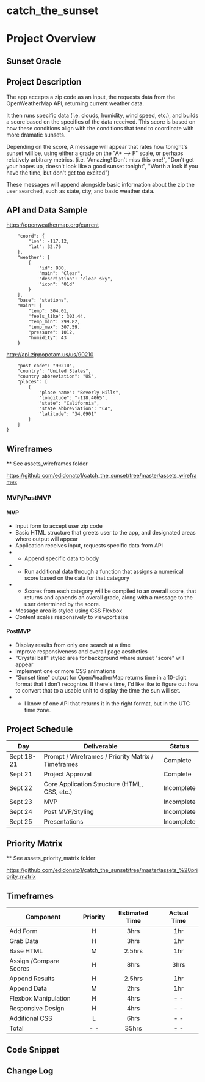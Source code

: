 # catch_the_sunset
# Project Overview

## Sunset Oracle

## Project Description

The app accepts a zip code as an input, the requests data from the OpenWeatherMap API, returning current weather data.  

It then runs specific data (i.e. clouds, humidity, wind speed, etc.), and builds a score based on the specifics of the data received.  This score is based on how these conditions align with the conditions that tend to coordinate with more dramatic sunsets.  

Depending on the score, A message will appear that rates how tonight's sunset will be, using either a grade on the "A+ --> F" scale, or perhaps relatively arbitrary metrics. (i.e. "Amazing! Don't miss this one!", "Don't get your hopes up, doesn't look like a good sunset tonight", "Worth a look if you have the time, but don't get too excited")

These messages will append alongside basic information about the zip the user searched, such as state, city, and basic weather data.

## API and Data Sample

https://openweathermap.org/current

```{
    "coord": {
        "lon": -117.12,
        "lat": 32.76
    },
    "weather": [
        {
            "id": 800,
            "main": "Clear",
            "description": "clear sky",
            "icon": "01d"
        }
    ],
    "base": "stations",
    "main": {
        "temp": 304.01,
        "feels_like": 303.44,
        "temp_min": 299.82,
        "temp_max": 307.59,
        "pressure": 1012,
        "humidity": 43
    }
```

http://api.zippopotam.us/us/90210

```{
    "post code": "90210",
    "country": "United States",
    "country abbreviation": "US",
    "places": [
        {
            "place name": "Beverly Hills",
            "longitude": "-118.4065",
            "state": "California",
            "state abbreviation": "CA",
            "latitude": "34.0901"
        }
    ]
}
```

## Wireframes

** See assets_wireframes folder

https://github.com/edidonato1/catch_the_sunset/tree/master/assets_wireframes

### MVP/PostMVP

#### MVP
- Input form to accept user zip code
- Basic HTML structure that greets user to the app, and designated areas where output will appear
- Application receives input, requests specific data from API
- - Append specific data to body
- - Run additional data through a function that assigns a numerical score based on the data for that category
- - Scores from each category will be compiled to an overall score, that returns and appends an overall grade, along with a message to the user determined by the score.
- Message area is styled using CSS Flexbox
- Content scales responsively to viewport size


#### PostMVP  
- Display results from only one search at a time
- Improve responsiveness and overall page aesthetics
- "Crystal ball" styled area for background where sunset "score" will appear
- Implement one or more CSS animations
- "Sunset time" output for OpenWeatherMap returns time in a 10-digit format that I don't recognize. If there's time, I'd like like to figure out how to convert that to a usable unit to display the time the sun will set.
- - I know of one API that returns it in the right format, but in the UTC time zone.


## Project Schedule

|  Day | Deliverable | Status
|---|---| ---|
|Sept 18-21| Prompt / Wireframes / Priority Matrix / Timeframes | Complete
|Sept 21| Project Approval | Complete 
|Sept 22| Core Application Structure (HTML, CSS, etc.) | Incomplete
|Sept 23| MVP | Incomplete
|Sept 24| Post MVP/Styling | Incomplete
|Sept 25| Presentations | Incomplete

## Priority Matrix

** See assets_priority_matrix folder

https://github.com/edidonato1/catch_the_sunset/tree/master/assets_%20priority_matrix

## Timeframes

| Component | Priority | Estimated Time | Actual Time |
| --- | :---: |  :---: | :---: |
| Add Form | H | 3hrs| 1hr |
| Grab Data | H | 3hrs| 1hr |
| Base HTML | M | 2.5hrs| 1hr |
| Assign /Compare Scores | H | 8hrs| 3hrs |
| Append Results | H | 2.5hrs| 1hr  |
| Append Data | M | 2hrs| 1hr  |
| Flexbox Manipulation  | H | 4hrs| - -  |
| Responsive Design  | H | 4hrs| - -  |
| Additional CSS | L | 6hrs| - -  |
| Total | - -  | 35hrs| - -  |


## Code Snippet



## Change Log
